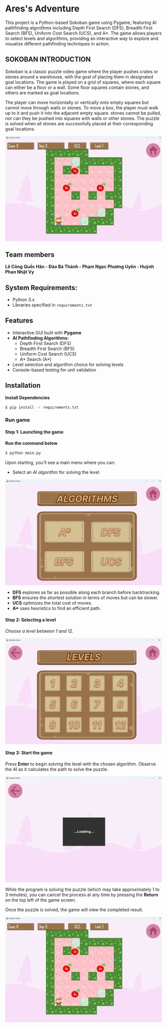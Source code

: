 # Ares's Adventure

This project is a Python-based Sokoban game using Pygame, featuring AI pathfinding algorithms including Depth First Search (DFS), Breadth First Search (BFS), Uniform Cost Search (UCS), and A*. The game allows players to select levels and algorithms, providing an interactive way to explore and visualize different pathfinding techniques in action.

## SOKOBAN INTRODUCTION

Sokoban is a classic puzzle video game where the player pushes crates or stones around a warehouse, with the goal of placing them in designated goal locations. The game is played on a grid of squares, where each square can either be a floor or a wall. Some floor squares contain stones, and others are marked as goal locations.

The player can move horizontally or vertically onto empty squares but cannot move through walls or stones. To move a box, the player must walk up to it and push it into the adjacent empty square. stones cannot be pulled, nor can they be pushed into squares with walls or other stones. The puzzle is solved when all stones are successfully placed at their corresponding goal locations.

<div align="center">
<img src="asset/map.jpg" align="center"/>
</div>

## Team members

**Lê Công Quốc Hân - Đào Bá Thành - Phạm Ngọc Phương Uyên - Huỳnh Phan Nhật Vy**

## System Requirements:
-   Python 3.x
-   Libraries specified in `requirements.txt`


## Features

-  Interactive GUI built with **Pygame**
-  **AI Pathfinding Algorithms:**
   -  Depth First Search (DFS)
   -  Breadth First Search (BFS)
   -  Uniform Cost Search (UCS)
   -  A* Search (A*)
-  Level selection and algorithm choice for solving levels
-  Console-based testing for unit validation

## Installation

**Install Dependencies**

```sh
$ pip install -r requirements.txt
```

### Run game

#### Step 1: Launching the game

**Run the command below**

```sh
$ python main.py
```

Upon starting, you’ll see a main menu where you can:

-  Select an _AI algorithm_ for solving the level.

<div align="center">
<img src="asset/algorithms_choices.jpg" align="center"/>
</div>

-  **DFS** explores as far as possible along each branch before backtracking.
-  **BFS** ensures the shortest solution in terms of moves but can be slower.
-  **UCS** optimizes the total cost of moves.
-  **A\*** uses heuristics to find an efficient path.

#### Step 2: Selecting a level  

_Choose a level between 1 and 12._

<div align="center">
<img src="asset/level_choices.jpg" align="center"/>
</div>

#### Step 3: Start the game

Press **Enter** to begin solving the level with the chosen algorithm. Observe the AI as it calculates the path to solve the puzzle.

<div align="center">
<img src="asset/loading.jpg" align="center"/>
</div>

While the program is solving the puzzle (which may take approximately 1 to 3 minutes), you can cancel the process at any time by pressing the **Return** on the top left of the game screen.

Once the puzzle is solved, the game will view the completed result.

<div align="center">
<img src="asset/map.jpg" align="center"/>
</div>